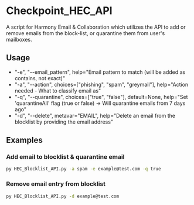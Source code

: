 # Checkpoint_HEC_API
A script for Harmony Email &amp; Collaboration which utilizes the API to add or remove emails from the block-list, or quarantine them from user's mailboxes.

## Usage
- "-e", "--email_pattern", help="Email pattern to match (will be added as contains, not exact)"
- "-a", "--action", choices=["phishing", "spam", "greymail"], help="Action needed - What to classify email as"
- "-q", "--quarantine", choices=["true", "false"], default=None, help="Set 'quarantineAll' flag (true or false) -> Will quarantine emails from 7 days ago"
- "-d", "--delete", metavar="EMAIL", help="Delete an email from the blocklist by providing the email address"

## Examples
### Add email to blocklist & quarantine email 
```bash
py HEC_Blocklist_API.py -a spam -e example@test.com -q true
```

### Remove email entry from blocklist
```bash
py HEC_Blocklist_API.py -d example@test.com
```
